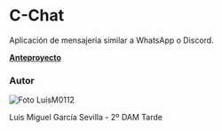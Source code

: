 # C-Chat
Aplicación de mensajería similar a WhatsApp o Discord.

**[Anteproyecto](https://aromatic-tray-733.notion.site/Anteproyecto-C-Chat-0ca065f5e301446fb2b774a35fcd57ec?pvs=4)**
### Autor
![Foto LuisM0112](https://github.com/LuisM0112.png?size=150)

Luis Miguel García Sevilla - 2º DAM Tarde
